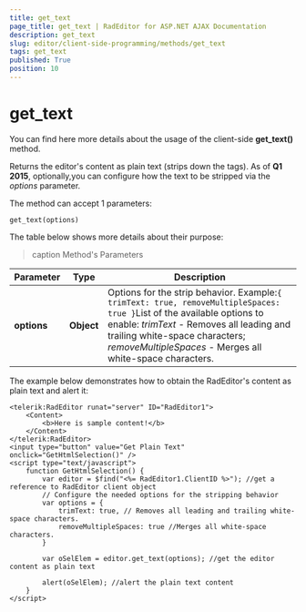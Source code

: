 ```yaml
---
title: get_text
page_title: get_text | RadEditor for ASP.NET AJAX Documentation
description: get_text
slug: editor/client-side-programming/methods/get_text
tags: get_text
published: True
position: 10
---
```


# get_text

You can find here more details about the usage of the client-side **get_text()** method.

Returns the editor's content as plain text (strips down the tags). As of **Q1 2015**, optionally,you can configure how the text to be stripped via the *options* parameter.

The method can accept 1 parameters:

`get_text(options)`

The table below shows more details about their purpose:

>caption Method's Parameters

| Parameter | Type | Description |
| ------ | ------ | ------ |
| **options** | **Object** |Options for the strip behavior. Example:`{ trimText: true, removeMultipleSpaces: true }`List of the available options to enable: *trimText* - Removes all leading and trailing white-space characters; *removeMultipleSpaces* - Merges all white-space characters.|

The example below demonstrates how to obtain the RadEditor's content as plain text and alert it:

````ASP.NET
<telerik:RadEditor runat="server" ID="RadEditor1">
	<Content>        
		<b>Here is sample content!</b>    
	</Content>
</telerik:RadEditor>
<input type="button" value="Get Plain Text" onclick="GetHtmlSelection()" />
<script type="text/javascript">
	function GetHtmlSelection() {
		var editor = $find("<%= RadEditor1.ClientID %>"); //get a reference to RadEditor client object
		// Configure the needed options for the stripping behavior
		var options = {
		    trimText: true, // Removes all leading and trailing white-space characters. 
		    removeMultipleSpaces: true //Merges all white-space characters. 
		}
		
		var oSelElem = editor.get_text(options); //get the editor content as plain text
		
		alert(oSelElem); //alert the plain text content
	}
</script>
````


